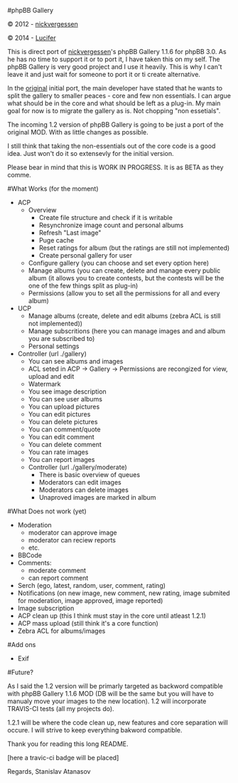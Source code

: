 
#phpBB Gallery

© 2012 - [nickvergessen](http://www.flying-bits.org)

© 2014 - [Lucifer](http://www.anavaro.com)

This is direct port of [nickvergessen](https://github.com/nickvergessen)'s phpBB Gallery 1.1.6 for phpBB 3.0. As he has no time to support it or to port it, I have taken this on my self. The phpBB Gallery is very good project and I use it heavily. This is why I can't leave it and just wait for someone to port it or ti create alternative.

In the [original](https://github.com/phpbbgallery/phpbb-gallery) initial port, the main developer have stated that he wants to split the gallery to smaller peaces - core and few non essentials. I can argue what should be in the core and what should be left as a plug-in. My main goal for now is to migrate the gallery as is. Not chopping "non essetials".

The incoming 1.2 version of phpBB Gallery is going to be just a port of the original MOD. With as little changes as possible.

I still think that taking the non-essentials out of the core code is a good idea. Just won't do it so extensevly for the initial version.

Please bear in mind that this is WORK IN PROGRESS. It is as BETA as they comme.

#What Works (for the moment)

 - ACP
    - Overview
        - Create file structure and check if it is writable
        - Resynchronize image count and personal albums
        - Refresh "Last image"
        - Puge cache
        - Reset ratings for album (but the ratings are still not implemented)
        - Create personal gallery for user
    - Configure gallery (you can choose and set every option here)
    - Manage albums (you can create, delete and manage every public album (it allows you to create contests, but the contests will be the one of the few things split as plug-in)
    - Permissions (allow you to set all the permissions for all and every album)
 - UCP
    - Manage albums (create, delete and edit albums (zebra ACL is still not implemented))
    - Manage subscritions (here you can manage images and and album you are subscribed to)
    - Personal settings
 - Controller (url ./gallery)
    - You can see albums and images
    - ACL seted in ACP -> Gallery -> Permissions are recongized for view, upload and edit
    - Watermark
    - You see image description
    - You can see user albums
    - You can upload pictures
    - You can edit pictures
    - You can delete pictures
    - You can comment/quote
    - You can edit comment
    - You can delete comment
    - You can rate images
    - You can report images
    - Controller (url ./gallery/moderate)
      - There is basic overview of queues
      - Moderators can edit images
      - Moderators can delete images
      - Unaproved images are marked in album

#What Does not work (yet)
 - Moderation
   - moderator can approve image
   - moderator can reciew reports
   - etc.
 - BBCode
 - Comments:
   - moderate comment
   - can report comment
 - Serch (ego, latest, random, user, comment, rating)
 - Notifications (on new image, new comment, new rating, image submited for moderation, image approved, image reported)
 - Image subscription
 - ACP clean up (this I think must stay in the core until atleast 1.2.1)
 - ACP mass upload (still think it's a core function)
 - Zebra ACL for albums/images

#Add ons
 - Exif
 
#Future?

As I said the 1.2 version will be primarly targeted as backword compatible with phpBB Gallery 1.1.6 MOD (DB will be the same but you will have to manualy move your images to the new location). 1.2 will incorporate TRAVIS-CI tests (all my projects do).

1.2.1 will be where the code clean up, new features and core separation will occure. I will strive to keep everything bakword compatible.

Thank you for reading this long README. 

[here a travic-ci badge will be placed]

Regards,
Stanislav Atanasov
